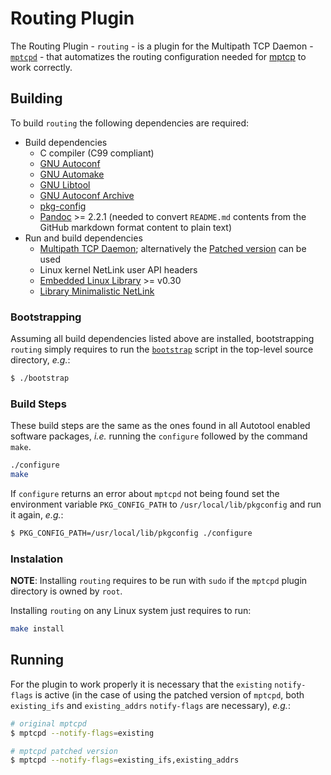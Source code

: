 # Routing Plugin
The Routing Plugin - `routing` - is a plugin for the Multipath 
TCP Daemon - [`mptcpd`](https://intel.github.io/mptcpd/) - that automatizes
the routing configuration needed for [mptcp](https://www.rfc-editor.org/rfc/rfc8684.html) 
to work correctly.

## Building
To build `routing` the following dependencies are required:

- Build dependencies
  - C compiler (C99 compliant)
  - [GNU Autoconf](https://www.gnu.org/software/autoconf/)
  - [GNU Automake](https://www.gnu.org/software/automake/)
  - [GNU Libtool](https://www.gnu.org/software/libtool/)
  - [GNU Autoconf Archive](https://www.gnu.org/software/autoconf-archive/)
  - [pkg-config](https://www.freedesktop.org/wiki/Software/pkg-config/)
  - [Pandoc](https://pandoc.org/) >= 2.2.1 (needed to convert 
  `README.md` contents from the GitHub markdown format content to 
  plain text)
  <!--- [Doxygen](http://www.doxygen.nl/) (only needed to build-->
- Run and build dependencies
  - [Multipath TCP Daemon](https://github.com/intel/mptcpd); alternatively
  the [Patched version](https://github.com/dulive/mptcpd/tree/pathed_version)
  can be used
  - Linux kernel NetLink user API headers
  - [Embedded Linux Library](https://git.kernel.org/pub/scm/libs/ell/ell.git) >= v0.30
  - [Library Minimalistic NetLink](https://netfilter.org/projects/libmnl/)

### Bootstrapping
Assuming all build dependencies listed above are installed, bootstrapping
`routing` simply requires to run the [`bootstrap`](bootstrap) script 
in the top-level source directory, _e.g._:

```sh
$ ./bootstrap
```

### Build Steps
These build steps are the same as the ones found in all Autotool enabled 
software packages, _i.e._ running the `configure` followed by the command 
`make`.

```sh
./configure
make
```

If `configure` returns an error about `mptcpd` not being found set the 
environment variable `PKG_CONFIG_PATH` to `/usr/local/lib/pkgconfig`
and run it again, _e.g._:

```sh
$ PKG_CONFIG_PATH=/usr/local/lib/pkgconfig ./configure
```

### Instalation

__NOTE__: Installing `routing` requires to be run with `sudo` if the 
`mptcpd` plugin directory is owned by `root`.

Installing `routing` on any Linux system just requires to run:

```sh
make install
```

## Running

For the plugin to work properly it is necessary that the `existing` 
`notify-flags` is active (in the case of using the patched version of 
`mptcpd`, both `existing_ifs` and `existing_addrs` `notify-flags` are 
necessary), _e.g._:

```sh
# original mptcpd
$ mptcpd --notify-flags=existing

# mptcpd patched version
$ mptcpd --notify-flags=existing_ifs,existing_addrs
```
